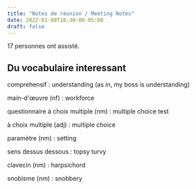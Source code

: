 ```yaml
---
title: "Notes de réunion / Meeting Notes"
date: 2022-01-08T16:30:00-05:00
draft: false
---
```


17 personnes ont assisté.

<!--more-->

## Du vocabulaire interessant ##

comprehensif
: understanding (as in, my boss is understanding)

main-d'œuvre (nf)
: workforce

questionnaire à choix multiple (nm)
: multiple choice test

à choix multiple (adj)
: multiple choice

paramètre (nm)
: setting

sens dessus dessous
: topsy turvy

clavecin (nm)
: harpsichord

snobisme (nm)
: snobbery
